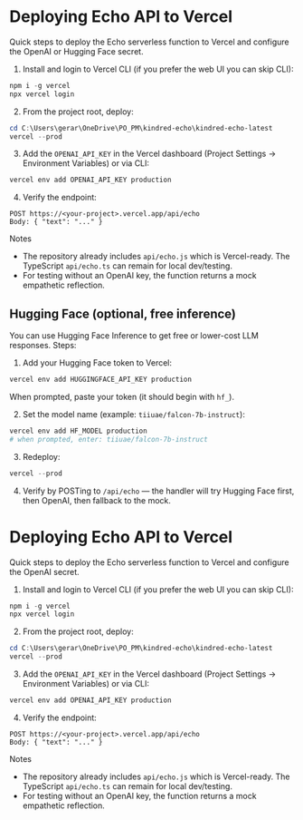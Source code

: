 # Deploying Echo API to Vercel

Quick steps to deploy the Echo serverless function to Vercel and configure the OpenAI or Hugging Face secret.

1. Install and login to Vercel CLI (if you prefer the web UI you can skip CLI):

```powershell
npm i -g vercel
npx vercel login
```

2. From the project root, deploy:

```powershell
cd C:\Users\gerar\OneDrive\PO_PM\kindred-echo\kindred-echo-latest
vercel --prod
```

3. Add the `OPENAI_API_KEY` in the Vercel dashboard (Project Settings → Environment Variables) or via CLI:

```powershell
vercel env add OPENAI_API_KEY production
```

4. Verify the endpoint:

```
POST https://<your-project>.vercel.app/api/echo
Body: { "text": "..." }
```

Notes
- The repository already includes `api/echo.js` which is Vercel-ready. The TypeScript `api/echo.ts` can remain for local dev/testing.
- For testing without an OpenAI key, the function returns a mock empathetic reflection.

Hugging Face (optional, free inference)
---------------------------------------

You can use Hugging Face Inference to get free or lower-cost LLM responses. Steps:

1. Add your Hugging Face token to Vercel:

```powershell
vercel env add HUGGINGFACE_API_KEY production
```

When prompted, paste your token (it should begin with `hf_`).

2. Set the model name (example: `tiiuae/falcon-7b-instruct`):

```powershell
vercel env add HF_MODEL production
# when prompted, enter: tiiuae/falcon-7b-instruct
```

3. Redeploy:

```powershell
vercel --prod
```

4. Verify by POSTing to `/api/echo` — the handler will try Hugging Face first, then OpenAI, then fallback to the mock.
# Deploying Echo API to Vercel

Quick steps to deploy the Echo serverless function to Vercel and configure the OpenAI secret.

1. Install and login to Vercel CLI (if you prefer the web UI you can skip CLI):

```powershell
npm i -g vercel
npx vercel login
```

2. From the project root, deploy:

```powershell
cd C:\Users\gerar\OneDrive\PO_PM\kindred-echo\kindred-echo-latest
vercel --prod
```

3. Add the `OPENAI_API_KEY` in the Vercel dashboard (Project Settings → Environment Variables) or via CLI:

```powershell
vercel env add OPENAI_API_KEY production
```

4. Verify the endpoint:

```
POST https://<your-project>.vercel.app/api/echo
Body: { "text": "..." }
```

Notes
- The repository already includes `api/echo.js` which is Vercel-ready. The TypeScript `api/echo.ts` can remain for local dev/testing.
- For testing without an OpenAI key, the function returns a mock empathetic reflection.
